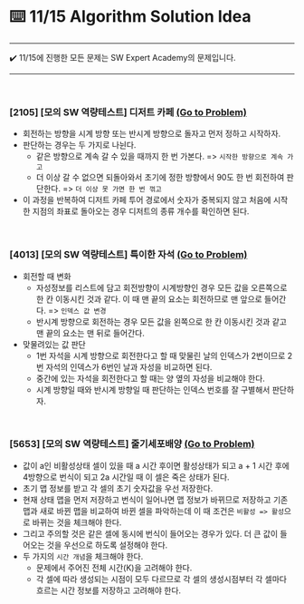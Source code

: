 # :keyboard: 11/15 Algorithm Solution Idea

---

:heavy_check_mark: 11/15에 진행한 모든 문제는 SW Expert Academy의 문제입니다.

---

<br>

### [2105] [모의 SW 역량테스트] 디저트 카페 <a href="https://swexpertacademy.com/main/code/problem/problemDetail.do?contestProbId=AV5VwAr6APYDFAWu&categoryId=AV5VwAr6APYDFAWu&categoryType=CODE" target="_blank">(Go to Problem)</a>

- 회전하는 방향을 시계 방향 또는 반시계 방향으로 돌자고 먼저 정하고 시작하자.
- 판단하는 경우는 두 가지로 나뉜다.
  - 같은 방향으로 계속 갈 수 있을 때까지 한 번 가본다. => `시작한 방향으로 계속 가고`
  - 더 이상 갈 수 없으면 되돌아와서 초기에 정한 방향에서 90도 한 번 회전하여 판단한다. => `더 이상 못 가면 한 번 꺾고`
- 이 과정을 반복하여 디저트 카페 투어 경로에서 숫자가 중복되지 않고 처음에 시작한 지점의 좌표로 돌아오는 경우 디저트의 종류 개수를 확인하면 된다.

<br>

### [4013] [모의 SW 역량테스트] 특이한 자석 <a href="https://swexpertacademy.com/main/code/problem/problemDetail.do?contestProbId=AWIeV9sKkcoDFAVH&categoryId=AWIeV9sKkcoDFAVH&categoryType=CODE" target="_blank">(Go to Problem)</a>

- 회전할 때 변화
  - 자성정보를 리스트에 담고 회전방향이 시계방향인 경우 모든 값을 오른쪽으로 한 칸 이동시킨 것과 같다. 이 때 맨 끝의 요소는 회전하므로 맨 앞으로 들어간다. => `인덱스 값 변경`
  - 반시계 방향으로 회전하는 경우 모든 값을 왼쪽으로 한 칸 이동시킨 것과 같고 맨 끝의 요소는 맨 뒤로 들어간다.
- 맞물려있는 값 판단
  - 1번 자석을 시계 방향으로 회전한다고 할 때 맞물린 날의 인덱스가 2번이므로 2번 자석의 인덱스가 6번인 날과 자성을 비교하면 된다.
  - 중간에 있는 자석을 회전한다고 할 때는 양 옆의 자성을 비교해야 한다.
  - 시계 방향일 때와 반시계 방향일 때 판단하는 인덱스 번호를 잘 구별해서 판단하자.

<br>

### [5653] [모의 SW 역량테스트] 줄기세포배양 <a href="https://swexpertacademy.com/main/code/problem/problemDetail.do?contestProbId=AWXRJ8EKe48DFAUo&categoryId=AWXRJ8EKe48DFAUo&categoryType=CODE" target="_blank">(Go to Problem)</a>

- 값이 a인 비활성상태 셀이 있을 때 a 시간 후이면 활성상태가 되고 a + 1 시간 후에 4방향으로 번식이 되고 2a 시간일 때 이 셀은 죽은 상태가 된다.
- 초기 맵 정보를 받고 각 셀의 초기 숫자값을 우선 저장한다.
- 현재 상태 맵을 먼저 저장하고 번식이 일어나면 맵 정보가 바뀌므로 저장하고 기존 맵과 새로 바뀐 맵을 비교하여 바뀐 셀을 파악하는데 이 때 조건은 `비활성 => 활성`으로 바뀌는 것을 체크해야 한다.
- 그리고 주의할 것은 같은 셀에 동시에 번식이 들어오는 경우가 있다. 더 큰 값이 들어오는 것을 우선으로 하도록 설정해야 한다.
- 두 가지의 `시간 개념`을 체크해야 한다.
  - 문제에서 주어진 전체 시간(K)을 고려해야 한다.
  - 각 셀에 따라 생성되는 시점이 모두 다르므로 각 셀의 생성시점부터 각 셀마다 흐르는 시간 정보를 저장하고 고려해야 한다.